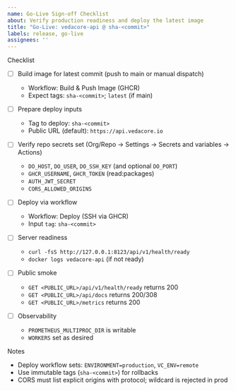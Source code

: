 ```yaml
---
name: Go-Live Sign-off Checklist
about: Verify production readiness and deploy the latest image
title: "Go-Live: vedacore-api @ sha-<commit>"
labels: release, go-live
assignees: ''
---
```


Checklist

- [ ] Build image for latest commit (push to main or manual dispatch)
  - Workflow: Build & Push Image (GHCR)
  - Expect tags: `sha-<commit>`; `latest` (if main)

- [ ] Prepare deploy inputs
  - Tag to deploy: `sha-<commit>`
  - Public URL (default): `https://api.vedacore.io`

- [ ] Verify repo secrets set (Org/Repo → Settings → Secrets and variables → Actions)
  - `DO_HOST`, `DO_USER`, `DO_SSH_KEY` (and optional `DO_PORT`)
  - `GHCR_USERNAME`, `GHCR_TOKEN` (read:packages)
  - `AUTH_JWT_SECRET`
  - `CORS_ALLOWED_ORIGINS`

- [ ] Deploy via workflow
  - Workflow: Deploy (SSH via GHCR)
  - Input `tag`: `sha-<commit>`

- [ ] Server readiness
  - `curl -fsS http://127.0.0.1:8123/api/v1/health/ready`
  - `docker logs vedacore-api` (if not ready)

- [ ] Public smoke
  - `GET <PUBLIC_URL>/api/v1/health/ready` returns 200
  - `GET <PUBLIC_URL>/api/docs` returns 200/308
  - `GET <PUBLIC_URL>/metrics` returns 200

- [ ] Observability
  - `PROMETHEUS_MULTIPROC_DIR` is writable
  - `WORKERS` set as desired

Notes

- Deploy workflow sets: `ENVIRONMENT=production`, `VC_ENV=remote`
- Use immutable tags (`sha-<commit>`) for rollbacks
- CORS must list explicit origins with protocol; wildcard is rejected in prod


